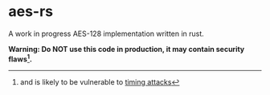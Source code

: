 # aes-rs

A work in progress AES-128 implementation written in rust.

**Warning: Do NOT use this code in production, it may contain security flaws[^1].**

[^1]: and is likely to be vulnerable to [timing attacks](https://en.wikipedia.org/wiki/Timing_attack)
